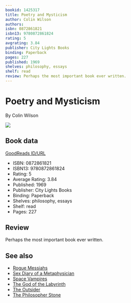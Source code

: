 ```yaml
---
bookid: 1425317
title: Poetry and Mysticism
author: Colin Wilson
authors: 
isbn: 0872861821
isbn13: 9780872861824
rating: 5
avgrating: 3.84
publisher: City Lights Books
binding: Paperback
pages: 227
published: 1969
shelves: philosophy, essays
shelf: read
review: Perhaps the most important book ever written.
---
```


# Poetry and Mysticism

By Colin Wilson

![](https://i.gr-assets.com/images/S/compressed.photo.goodreads.com/books/1183487922l/1425317.jpg)

## Book data

[GoodReads ID/URL](https://www.goodreads.com/book/show/1425317)

- ISBN: 0872861821
- ISBN13: 9780872861824
- Rating: 5
- Average Rating: 3.84
- Published: 1969
- Publisher: City Lights Books
- Binding: Paperback
- Shelves: philosophy, essays
- Shelf: read
- Pages: 227

## Review

Perhaps the most important book ever written.


## See also

- [Rogue Messiahs](Rogue_Messiahs-_Tales_of_Self-Proclaimed_Saviors.md)
- [Sex Diary of a Metaphysician](Sex_Diary_of_a_Metaphysician.md)
- [Space Vampires](Space_Vampires.md)
- [The God of the Labyrinth](The_God_of_the_Labyrinth.md)
- [The Outsider](The_Outsider.md)
- [The Philosopher Stone](The_Philosopher_Stone.md)
